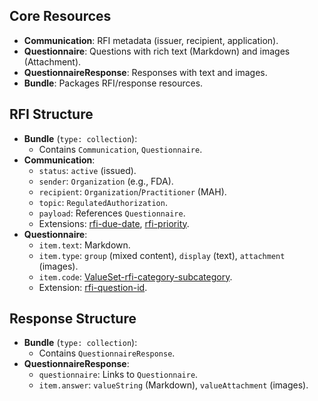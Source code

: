 ## Core Resources
- **Communication**: RFI metadata (issuer, recipient, application).
- **Questionnaire**: Questions with rich text (Markdown) and images (Attachment).
- **QuestionnaireResponse**: Responses with text and images.
- **Bundle**: Packages RFI/response resources.

## RFI Structure
- **Bundle** (`type: collection`):
  - Contains `Communication`, `Questionnaire`.
- **Communication**:
  - `status`: `active` (issued).
  - `sender`: `Organization` (e.g., FDA).
  - `recipient`: `Organization`/`Practitioner` (MAH).
  - `topic`: `RegulatedAuthorization`.
  - `payload`: References `Questionnaire`.
  - Extensions: [rfi-due-date](StructureDefinition-rfi-due-date.html), [rfi-priority](StructureDefinition-rfi-priority.html).
- **Questionnaire**:
  - `item.text`: Markdown.
  - `item.type`: `group` (mixed content), `display` (text), `attachment` (images).
  - `item.code`: [ValueSet-rfi-category-subcategory](ValueSet-rfi-category-subcategory.html).
  - Extension: [rfi-question-id](StructureDefinition-rfi-question-id.html).

## Response Structure
- **Bundle** (`type: collection`):
  - Contains `QuestionnaireResponse`.
- **QuestionnaireResponse**:
  - `questionnaire`: Links to `Questionnaire`.
  - `item.answer`: `valueString` (Markdown), `valueAttachment` (images).